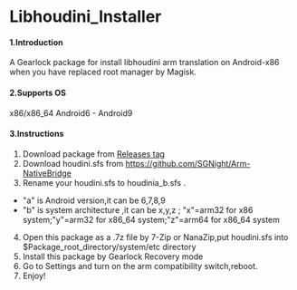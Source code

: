 # Libhoudini_Installer

#### 1.Introduction
A Gearlock package for install libhoudini arm translation on Android-x86 when you have replaced root manager by Magisk.

#### 2.Supports OS
x86/x86_64 Android6 - Android9

#### 3.Instructions

1.  Download package from [Releases tag](https://github.com/natsumerinchan/Libhoudini_Installer/releases)
2.  Download houdini.sfs from https://github.com/SGNight/Arm-NativeBridge
3.  Rename your houdini.sfs to houdinia_b.sfs .


- "a" is Android version,it can be 6,7,8,9
- "b" is system architecture ,it can be x,y,z ; "x"=arm32 for x86 system;"y"=arm32 for x86_64 system;"z"=arm64 for x86_64 system


4.  Open this package as a .7z file by 7-Zip or NanaZip,put houdini.sfs into $Package_root_directory/system/etc directory
5.  Install this package by Gearlock Recovery mode
6.  Go to Settings and turn on the arm compatibility switch,reboot.
7.  Enjoy!


